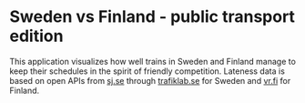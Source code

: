 # Sweden vs Finland - public transport edition

This application visualizes how well trains in Sweden and Finland manage to keep their schedules in the spirit of friendly competition. Lateness data is based on open APIs from [sj.se](http://sj.se) through [trafiklab.se](http://trafiklab.se) for Sweden and [vr.fi](http://vr.fi) for Finland.
